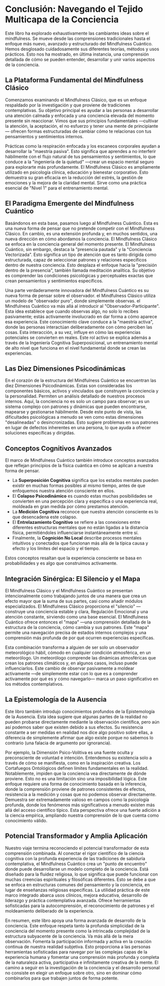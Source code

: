 # Conclusión: Navegando el Tejido Multicapa de la Conciencia

Este libro ha explorado exhaustivamente las cambiantes ideas sobre el mindfulness. Se mueve desde las comprensiones tradicionales hasta el enfoque más nuevo, avanzado y estructurado del Mindfulness Cuántico. Hemos desglosado cuidadosamente sus diferentes teorías, métodos y usos prácticos. Esto nos ha mostrado, en última instancia, una comprensión detallada de cómo se pueden entender, desarrollar y unir varios aspectos de la conciencia.

## La Plataforma Fundamental del Mindfulness Clásico

Comenzamos examinando el Mindfulness Clásico, que es un enfoque respaldado por la investigación y que proviene de tradiciones contemplativas. Su objetivo principal es ayudar a las personas a desarrollar una atención calmada y enfocada y una conciencia elevada del momento presente sin reaccionar. Vimos que sus principios fundamentales —cultivar la atención, la aceptación, el no esfuerzo y tener una mente de principiante— ofrecen formas estructuradas de cambiar cómo te relacionas con tus pensamientos y sentimientos internos.

Prácticas como la respiración enfocada y los escaneos corporales ayudan a desarrollar la "maestría pasiva". Esto significa que aprendes a no interferir hábilmente con el flujo natural de tus pensamientos y sentimientos, lo que conduce a la "ingeniería de la quietud" —crear un espacio mental seguro para explorarte más profundamente. El Mindfulness Clásico es ampliamente utilizado en psicología clínica, educación y bienestar corporativo. Esto demuestra su gran eficacia en la reducción del estrés, la gestión de emociones y la mejora de la claridad mental. Sirve como una práctica esencial de "Nivel 1" para el entrenamiento mental.

## El Paradigma Emergente del Mindfulness Cuántico

Basándonos en esta base, pasamos luego al Mindfulness Cuántico. Esta es una nueva forma de pensar que no pretende competir con el Mindfulness Clásico. En cambio, es una extensión profunda y, en muchos sentidos, una nueva dirección en cómo abordamos la conciencia. El Mindfulness Clásico se enfoca en la conciencia general del momento presente. El Mindfulness Cuántico, sin embargo, destaca la "presencia pautada" y la "Conciencia Vectorizada". Esto significa un tipo de atención que es tanto dirigida como estructurada, capaz de seleccionar patrones y relaciones específicos dentro de nuestra conciencia. Esto desplaza el enfoque hacia la "precisión dentro de la presencia", también llamada meditación analítica. Su objetivo es comprender las condiciones psicológicas y perceptuales exactas que crean pensamientos y sentimientos específicos.

Una parte verdaderamente innovadora del Mindfulness Cuántico es su nueva forma de pensar sobre el observador. el Mindfulness Clásico utiliza un modelo de "observador puro", donde simplemente observas. el Mindfulness Cuántico va más allá al introducir al "Observador-Participante". Esta idea establece que cuando observas algo, no solo lo recibes pasivamente; estás activamente involucrado en dar forma a cómo aparece esa experiencia. Este conocimiento clave conduce a la "maestría activa", donde las personas interactúan deliberadamente con cómo perciben las cosas. Esta interacción, a su vez, influye en cómo las experiencias potenciales se convierten en reales. Este rol activo se explica además a través de la Ingeniería Cognitiva Superposicional, un entrenamiento mental de alto nivel que funciona en el nivel fundamental donde se crean las experiencias.

## Las Diez Dimensiones Psicodinámicas

En el corazón de la estructura del Mindfulness Cuántico se encuentran las diez Dimensiones Psicodinámicas. Estas son consideradas los componentes básicos, activos y vinculados que construyen la conciencia y la personalidad. Permiten un análisis detallado de nuestros procesos internos. Aquí, la conciencia no es solo un campo para observar; es un sistema complejo con patrones y dinámicas que pueden encontrarse, mapearse y gestionarse hábilmente. Desde este punto de vista, las dificultades psicológicas a menudo se ven como estas dimensiones "desalineadas" o desincronizadas. Esto sugiere problemas en sus patrones en lugar de defectos inherentes en una persona, lo que ayuda a ofrecer soluciones específicas y dirigidas.

## Conceptos Cognitivos Avanzados

El marco de Mindfulness Cuántico también introduce conceptos avanzados que reflejan principios de la física cuántica en cómo se aplican a nuestra forma de pensar.

*   La **Superposición Cognitiva** significa que los estados mentales pueden existir en muchas formas posibles al mismo tiempo, antes de que enfoquemos nuestra atención consciente en ellos.
*   El **Colapso Psicodinámico** es cuando estas muchas posibilidades se convierten en una percepción clara y específica o una experiencia real, moldeada en gran medida por cómo prestamos atención.
*   La **Medición Cognitiva** reconoce que nuestra atención consciente es lo que desencadena este colapso.
*   El **Entrelazamiento Cognitivo** se refiere a las conexiones entre diferentes estructuras mentales que no están ligadas a la distancia física, permitiéndoles influenciarse instantáneamente entre sí.
*   Finalmente, la **Cognición No Local** describe procesos mentales intuitivos y conectados que funcionan más allá de la típica causa y efecto y los límites del espacio y el tiempo.

Estos conceptos resaltan que la experiencia consciente se basa en probabilidades y es algo que construimos activamente.

## Integración Sinérgica: El Silencio y el Mapa

El Mindfulness Clásico y el Mindfulness Cuántico se presentan intencionalmente como trabajando juntos de una manera que crea un efecto mayor que la suma de sus partes, casi como añadir módulos especializados. El Mindfulness Clásico proporciona el "silencio" —construye una conciencia estable y clara, Regulación Emocional y una atención constante, sirviendo como una base esencial. El Mindfulness Cuántico ofrece entonces el "mapa" —una comprensión detallada de la estructura de la conciencia, cómo cambia y sus patrones. Este "mapa" permite una navegación precisa de estados internos complejos y una comprensión más profunda de por qué ocurren experiencias específicas.

Esta combinación transforma a alguien de ser solo un observador meteorológico hábil, cómodo en cualquier condición atmosférica, en un meteorólogo. Un meteorólogo comprende las dinámicas atmosféricas que crean los patrones climáticos y, en algunos casos, incluso puede influenciarlos. Este cambio de observar pasivamente a moldear activamente —de simplemente estar con lo que es a comprender activamente por qué es y cómo navegarlo— marca un paso significativo en los métodos contemplativos.

## La Epistemología de la Ausencia

Este libro también introdujo conocimientos profundos de la Epistemología de la Ausencia. Esta idea sugiere que algunas partes de la realidad no pueden probarse directamente mediante la observación científica, pero aún así podemos saber que existen debido a sus efectos. Su resistencia constante a ser medidas en realidad nos dice algo positivo sobre ellas, a diferencia de simplemente afirmar que algo existe porque no sabemos lo contrario (una falacia de argumento por ignorancia).

Por ejemplo, la Dimensión Psico-Volitiva es una fuente oculta y preconsciente de voluntad e intención. Entendemos su existencia solo a través de cómo se manifiesta, como en la inspiración creativa. Los Cortafuegos Ontológicos definen límites fundamentales en la realidad. Notablemente, impiden que la conciencia vea directamente de dónde proviene. Esto no es una limitación sino una imposibilidad lógica. Este enfoque requiere una forma de conocimiento basada en la inferencia, donde la comprensión proviene de patrones consistentes de efectos, resistencia a la medición y cosas que no podemos observar directamente. Demuestra ser extremadamente valioso en campos como la psicología profunda, donde los fenómenos más significativos a menudo existen más allá del acceso científico típico. Esta perspectiva ofrece una fuerte adición a la ciencia empírica, ampliando nuestra comprensión de lo que cuenta como conocimiento válido.

## Potencial Transformador y Amplia Aplicación

Nuestro viaje termina reconociendo el potencial transformador de esta comprensión combinada. Al conectar el rigor científico de la ciencia cognitiva con la profunda experiencia de las tradiciones de sabiduría contemplativa, el Mindfulness Cuántico crea un "punto de encuentro" donde puede desarrollarse un modelo completo de la conciencia. Está diseñado para la fluidez religiosa, lo que significa que puede funcionar con muchas creencias espirituales y filosóficas diferentes. Esto se debe a que se enfoca en estructuras comunes del pensamiento y la conciencia, en lugar de enseñanzas religiosas específicas. La utilidad práctica de este marco integrado abarca usos clínicos, mejora educativa, desarrollo de liderazgo y práctica contemplativa avanzada. Ofrece herramientas sofisticadas para la autocomprensión, el reconocimiento de patrones y el moldeamiento deliberado de la experiencia.

En resumen, este libro apoya una forma avanzada de desarrollo de la conciencia. Este enfoque respeta tanto la profunda simplicidad de la conciencia del momento presente como la intrincada complejidad de la estructura subyacente de la conciencia. Va más allá de la mera observación. Fomenta la participación informada y activa en la creación continua de nuestra realidad subjetiva. Esto proporciona a las personas herramientas sofisticadas para navegar por las complejas capas de la experiencia humana y fomentar una comprensión más profunda y completa de la naturaleza activa, participativa e infinitamente creativa de la mente. El camino a seguir en la investigación de la conciencia y el desarrollo personal no consiste en elegir un enfoque sobre otro, sino en dominar cómo combinarlos para que trabajen juntos de forma potente.